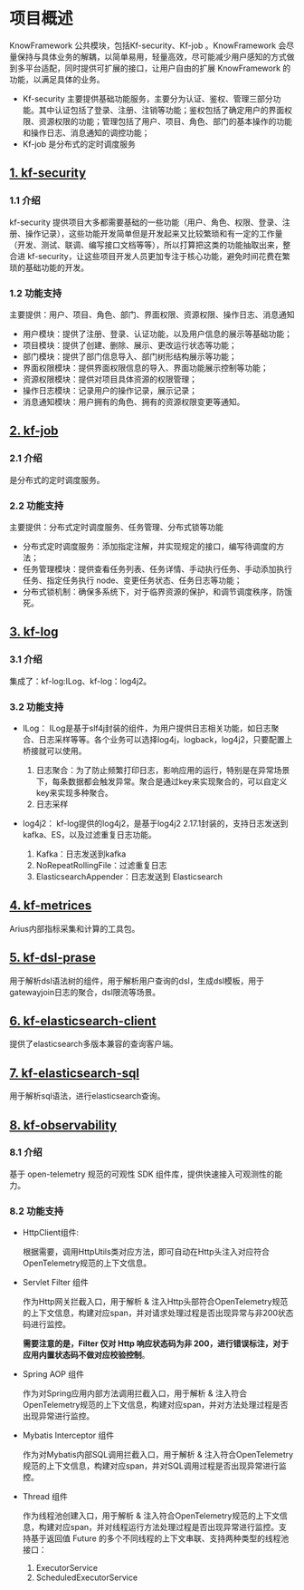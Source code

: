 # 项目概述
KnowFramework 公共模块，包括Kf-security、Kf-job 。KnowFramework 会尽量保持与具体业务的解耦，以简单易用，轻量高效，尽可能减少用户感知的方式做到多平台适配，同时提供可扩展的接口，让用户自由的扩展 KnowFramework 的功能，以满足具体的业务。
- Kf-security 主要提供基础功能服务，主要分为认证、鉴权、管理三部分功能。其中认证包括了登录、注册、注销等功能；鉴权包括了确定用户的界面权限、资源权限的功能；管理包括了用户、项目、角色、部门的基本操作的功能和操作日志、消息通知的调控功能；
- Kf-job 是分布式的定时调度服务

## [1. kf-security](./kf-security-spring-boot-starter/README.md)
### 1.1 介绍
kf-security 提供项目大多都需要基础的一些功能（用户、角色、权限、登录、注册、操作记录），这些功能开发简单但是开发起来又比较繁琐和有一定的工作量（开发、测试、联调、编写接口文档等等），所以打算把这类的功能抽取出来，整合进 kf-security，让这些项目开发人员更加专注于核心功能，避免时间花费在繁琐的基础功能的开发。
### 1.2 功能支持
主要提供：用户、项目、角色、部门、界面权限、资源权限、操作日志、消息通知
- 用户模块：提供了注册、登录、认证功能，以及用户信息的展示等基础功能；
- 项目模块：提供了创建、删除、展示、更改运行状态等功能；
- 部门模块：提供了部门信息导入、部门树形结构展示等功能；
- 界面权限模块：提供界面权限信息的导入、界面功能展示控制等功能；
- 资源权限模块：提供对项目具体资源的权限管理；
- 操作日志模块：记录用户的操作记录，展示记录；
- 消息通知模块：用户拥有的角色、拥有的资源权限变更等通知。

## [2. kf-job](./kf-job-spring-boot-starter/README.md)
### 2.1 介绍
是分布式的定时调度服务。
### 2.2 功能支持
主要提供：分布式定时调度服务、任务管理、分布式锁等功能
- 分布式定时调度服务：添加指定注解，并实现规定的接口，编写待调度的方法；
- 任务管理模块：提供查看任务列表、任务详情、手动执行任务、手动添加执行任务、指定任务执行 node、变更任务状态、任务日志等功能；
- 分布式锁机制：确保多系统下，对于临界资源的保护，和调节调度秩序，防饿死。

## [3. kf-log](./kf-log/README.md)

### 3.1 介绍
集成了：kf-log:ILog、kf-log：log4j2。

### 3.2 功能支持
- ILog：
    ILog是基于slf4j封装的组件，为用户提供日志相关功能，如日志聚合、日志采样等等。各个业务可以选择log4j，logback，log4j2，只要配置上桥接就可以使用。
    1. 日志聚合：为了防止频繁打印日志，影响应用的运行，特别是在异常场景下，每条数据都会触发异常。聚合是通过key来实现聚合的，可以自定义key来实现多种聚合。 
    2. 日志采样

- log4j2：
    kf-log提供的log4j2，是基于log4j2 2.17.1封装的，支持日志发送到kafka、ES，以及过滤重复日志功能。

    1. Kafka：日志发送到kafka
    2. NoRepeatRollingFile：过滤重复日志
    3. ElasticsearchAppender：日志发送到 Elasticsearch

## [4. kf-metrices](./kf-metrices/README.md)
Arius内部指标采集和计算的工具包。

## [5. kf-dsl-prase](./kf-dsl-prase/README.md)
用于解析dsl语法树的组件，用于解析用户查询的dsl，生成dsl模板，用于gatewayjoin日志的聚合，dsl限流等场景。

## [6. kf-elasticsearch-client](./kf-elasticsearch-client/README.md)
提供了elasticsearch多版本兼容的查询客户端。

## [7. kf-elasticsearch-sql](./kf-elasticsearch-sql/README.md)

用于解析sql语法，进行elasticsearch查询。

## [8. kf-observability](./kf-observability/README.md)
### 8.1 介绍
基于 open-telemetry 规范的可观性 SDK 组件库，提供快速接入可观测性的能力。

### 8.2 功能支持

- HttpClient组件:
    
    根据需要，调用HttpUtils类对应方法，即可自动在Http头注入对应符合OpenTelemetry规范的上下文信息。

- Servlet Filter 组件

    作为Http网关拦截入口，用于解析 & 注入Http头部符合OpenTelemetry规范的上下文信息，构建对应span，并对请求处理过程是否出现异常与非200状态码进行监控。

    **需要注意的是，Filter 仅对 Http 响应状态码为非 200，进行错误标注，对于应用内置状态码不做对应校验控制**。

- Spring AOP 组件

    作为对Spring应用内部方法调用拦截入口，用于解析 & 注入符合OpenTelemetry规范的上下文信息，构建对应span，并对方法处理过程是否出现异常进行监控。


- Mybatis Interceptor 组件

    作为对Mybatis内部SQL调用拦截入口，用于解析 & 注入符合OpenTelemetry规范的上下文信息，构建对应span，并对SQL调用过程是否出现异常进行监控。

- Thread 组件

    作为线程池创建入口，用于解析 & 注入符合OpenTelemetry规范的上下文信息，构建对应span，并对线程运行方法处理过程是否出现异常进行监控。支持基于返回值 Future 的多个不同线程的上下文串联、支持两种类型的线程池接口：

    1. ExecutorService
    2. ScheduledExecutorService
    
    